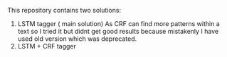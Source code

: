 This repository contains two solutions:
1. LSTM tagger  ( main solution)
   As CRF can find more patterns within a text so I tried it but didnt get good results because mistakenly I have used old version which was deprecated.
2. LSTM + CRF tagger
